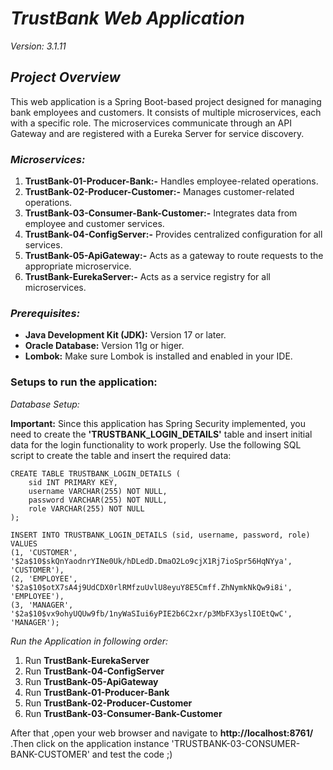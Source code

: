 
# *TrustBank Web Application*
  *Version: 3.1.11*
 ## *Project Overview*

 This web application is a Spring Boot-based project designed for managing bank employees and customers. It consists of multiple microservices, each with a specific role. The microservices communicate through an API Gateway and are registered with a Eureka Server for service discovery.

 ### *Microservices:*

1. **TrustBank-01-Producer-Bank:-**  Handles employee-related operations.
2. **TrustBank-02-Producer-Customer:-** Manages customer-related operations.
3. **TrustBank-03-Consumer-Bank-Customer:-** Integrates data from employee and customer services.
4. **TrustBank-04-ConfigServer:-** Provides centralized configuration for all services.
5. **TrustBank-05-ApiGateway:-** Acts as a gateway to route requests to the appropriate microservice.
6. **TrustBank-EurekaServer:-** Acts as a service registry for all microservices.

 ### *Prerequisites:*
 * **Java Development Kit (JDK):** Version 17 or later.
 * **Oracle Database:** Version 11g or higer.
 * **Lombok:** Make sure Lombok is installed and enabled in your IDE.

### Setups to run the application:

*Database Setup:* 

**Important:** Since this application has Spring Security implemented, you need to create 
the **'TRUSTBANK_LOGIN_DETAILS'** table and insert initial data for the login functionality to work properly.
Use the following SQL script to create the table and insert the required data:

```
CREATE TABLE TRUSTBANK_LOGIN_DETAILS (
    sid INT PRIMARY KEY,
    username VARCHAR(255) NOT NULL,
    password VARCHAR(255) NOT NULL,
    role VARCHAR(255) NOT NULL
);

INSERT INTO TRUSTBANK_LOGIN_DETAILS (sid, username, password, role) VALUES 
(1, 'CUSTOMER', '$2a$10$skQnYaodnrYINe0Uk/hDLedD.DmaO2Lo9cjX1Rj7ioSpr56HqNYya', 'CUSTOMER'),
(2, 'EMPLOYEE', '$2a$10$otX7sA4j9UdCDX0rlRMfzuUvlU8eyuY8E5Cmff.ZhNymkNkQw9i8i', 'EMPLOYEE'),
(3, 'MANAGER', '$2a$10$vx9ohyUQUw9fb/1nyWaSIui6yPIE2b6C2xr/p3MbFX3yslIOEtQwC', 'MANAGER');

```

*Run the Application in following order:*

1.  Run **TrustBank-EurekaServer**
2.  Run **TrustBank-04-ConfigServer**
3.  Run **TrustBank-05-ApiGateway**
4.  Run **TrustBank-01-Producer-Bank**
5.  Run **TrustBank-02-Producer-Customer**
6.  Run **TrustBank-03-Consumer-Bank-Customer**

After that ,open your web browser and navigate to **http://localhost:8761/** .Then click on the application instance 'TRUSTBANK-03-CONSUMER-BANK-CUSTOMER' and test the code ;)

   
